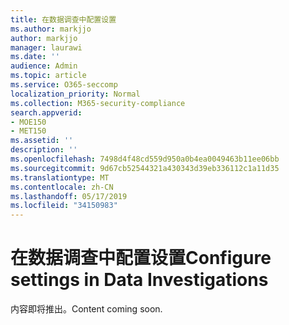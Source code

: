 ```yaml
---
title: 在数据调查中配置设置
ms.author: markjjo
author: markjjo
manager: laurawi
ms.date: ''
audience: Admin
ms.topic: article
ms.service: O365-seccomp
localization_priority: Normal
ms.collection: M365-security-compliance
search.appverid:
- MOE150
- MET150
ms.assetid: ''
description: ''
ms.openlocfilehash: 7498d4f48cd559d950a0b4ea0049463b11ee06bb
ms.sourcegitcommit: 9d67cb52544321a430343d39eb336112c1a11d35
ms.translationtype: MT
ms.contentlocale: zh-CN
ms.lasthandoff: 05/17/2019
ms.locfileid: "34150983"
---
```

# <a name="configure-settings-in-data-investigations"></a><span data-ttu-id="abe51-102">在数据调查中配置设置</span><span class="sxs-lookup"><span data-stu-id="abe51-102">Configure settings in Data Investigations</span></span>

<span data-ttu-id="abe51-103">内容即将推出。</span><span class="sxs-lookup"><span data-stu-id="abe51-103">Content coming soon.</span></span>